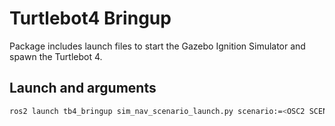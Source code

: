 # Turtlebot4 Bringup

Package includes launch files to start the Gazebo Ignition Simulator and spawn the Turtlebot 4.

## Launch and arguments

```bash
ros2 launch tb4_bringup sim_nav_scenario_launch.py scenario:=<OSC2 SCENARIO>
```
